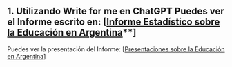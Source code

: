 ## 1. Utilizando Write for me en ChatGPT Puedes ver el Informe escrito en: [[Informe Estadístico sobre la Educación en Argentina](https://chatgpt.com/share/67424c12-8110-8013-bac0-ee9580c5893f)**]
Puedes ver la presentación del Informe: [[Presentaciones sobre la Educación en Argentina](https://gamma.app/docs/Analisis-del-Rendimiento-Academico-de-Estudiantes-Argentinos-oxbq3u21i9huay0)]
